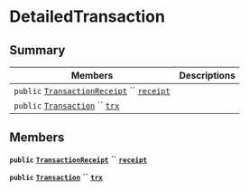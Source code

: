 # DetailedTransaction

## Summary

| Members                                                                                                                                                                                                                                                           | Descriptions |
| ----------------------------------------------------------------------------------------------------------------------------------------------------------------------------------------------------------------------------------------------------------------- | ------------ |
| `public` [`TransactionReceipt`](EosSharp--Core--Api--v1--TransactionReceipt.md) `` [`receipt`](EosSharp--Core--Api--v1--DetailedTransaction.md#class\_eos\_sharp\_1\_1\_core\_1\_1\_api\_1\_1v1\_1\_1\_detailed\_transaction\_1a975d7bec0c70177cde5cdef353ff6868) |              |
| `public` [`Transaction`](EosSharp--Core--Api--v1--Transaction.md) `` [`trx`](EosSharp--Core--Api--v1--DetailedTransaction.md#class\_eos\_sharp\_1\_1\_core\_1\_1\_api\_1\_1v1\_1\_1\_detailed\_transaction\_1ae299a2090516c0813fa84d6c78138d59)                   |              |

## Members

**`public`** [**`TransactionReceipt`**](EosSharp--Core--Api--v1--TransactionReceipt.md) **``** [**`receipt`**](EosSharp--Core--Api--v1--DetailedTransaction.md#class\_eos\_sharp\_1\_1\_core\_1\_1\_api\_1\_1v1\_1\_1\_detailed\_transaction\_1a975d7bec0c70177cde5cdef353ff6868)

**`public`** [**`Transaction`**](EosSharp--Core--Api--v1--Transaction.md) **``** [**`trx`**](EosSharp--Core--Api--v1--DetailedTransaction.md#class\_eos\_sharp\_1\_1\_core\_1\_1\_api\_1\_1v1\_1\_1\_detailed\_transaction\_1ae299a2090516c0813fa84d6c78138d59)
